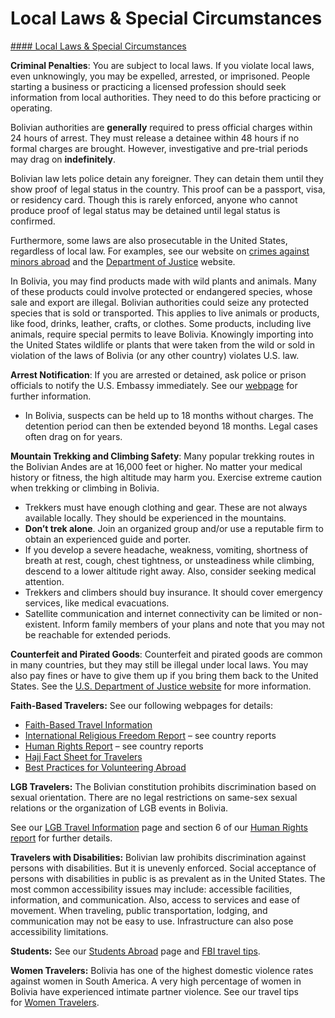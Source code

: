 # Local Laws & Special Circumstances

[#### Local Laws & Special Circumstances](javascript:void(0); "Local Laws & Special Circumstances")

**Criminal Penalties**: You are subject to local laws. If you violate local laws, even unknowingly, you may be expelled, arrested, or imprisoned. People starting a business or practicing a licensed profession should seek information from local authorities. They need to do this before practicing or operating.

Bolivian authorities are **generally** required to press official charges within 24 hours of arrest. They must release a detainee within 48 hours if no formal charges are brought. However, investigative and pre-trial periods may drag on **indefinitely**.

Bolivian law lets police detain any foreigner. They can detain them until they show proof of legal status in the country. This proof can be a passport, visa, or residency card. Though this is rarely enforced, anyone who cannot produce proof of legal status may be detained until legal status is confirmed.

Furthermore, some laws are also prosecutable in the United States, regardless of local law. For examples, see our website on [crimes against minors abroad](https://travel.state.gov/content/travel/en/international-travel/emergencies/arrest-detention/crimes-against-minors.html) and the [Department of Justice](https://www.justice.gov/) website.

In Bolivia, you may find products made with wild plants and animals. Many of these products could involve protected or endangered species, whose sale and export are illegal. Bolivian authorities could seize any protected species that is sold or transported. This applies to live animals or products, like food, drinks, leather, crafts, or clothes. Some products, including live animals, require special permits to leave Bolivia. Knowingly importing into the United States wildlife or plants that were taken from the wild or sold in violation of the laws of Bolivia (or any other country) violates U.S. law.

**Arrest Notification**: If you are arrested or detained, ask police or prison officials to notify the U.S. Embassy immediately. See our [webpage](https://travel.state.gov/content/travel/en/international-travel/emergencies/arrest-detention.html) for further information.

* In Bolivia, suspects can be held up to 18 months without charges. The detention period can then be extended beyond 18 months. Legal cases often drag on for years.

**Mountain Trekking and Climbing Safety**: Many popular trekking routes in the Bolivian Andes are at 16,000 feet or higher. No matter your medical history or fitness, the high altitude may harm you. Exercise extreme caution when trekking or climbing in Bolivia.

* Trekkers must have enough clothing and gear. These are not always available locally. They should be experienced in the mountains.
* **Don’t trek alone**. Join an organized group and/or use a reputable firm to obtain an experienced guide and porter.
* If you develop a severe headache, weakness, vomiting, shortness of breath at rest, cough, chest tightness, or unsteadiness while climbing, descend to a lower altitude right away. Also, consider seeking medical attention.
* Trekkers and climbers should buy insurance. It should cover emergency services, like medical evacuations.
* Satellite communication and internet connectivity can be limited or non-existent. Inform family members of your plans and note that you may not be reachable for extended periods.

**Counterfeit and Pirated Goods**: Counterfeit and pirated goods are common in many countries, but they may still be illegal under local laws. You may also pay fines or have to give them up if you bring them back to the United States. See the [U.S. Department of Justice website](https://www.justice.gov/criminal-ccips) for more information.

**Faith-Based Travelers:** See our following webpages for details:

* [Faith-Based Travel Information](https://travel.state.gov/content/travel/en/international-travel/before-you-go/travelers-with-special-considerations/faith-based-travel.html)
* [International Religious Freedom Report](https://www.state.gov/international-religious-freedom-reports/) – see country reports
* [Human Rights Report](https://www.state.gov/reports-bureau-of-democracy-human-rights-and-labor/country-reports-on-human-rights-practices/) – see country reports
* [Hajj Fact Sheet for Travelers](https://travel.state.gov/content/travel/en/international-travel/before-you-go/travelers-with-special-considerations/hajj-umrah.html)
* [Best Practices for Volunteering Abroad](https://travel.state.gov/content/travel/en/international-travel/before-you-go/travelers-with-special-considerations/volunteering-abroad.html)

**LGB Travelers:** The Bolivian constitution prohibits discrimination based on sexual orientation. There are no legal restrictions on same-sex sexual relations or the organization of LGB events in Bolivia.

See our [LGB Travel Information](https://travel.state.gov/content/travel/en/international-travel/before-you-go/travelers-with-special-considerations/lgbtqi.html) page and section 6 of our [Human Rights report](https://www.state.gov/reports-bureau-of-democracy-human-rights-and-labor/country-reports-on-human-rights-practices/) for further details.

**Travelers with Disabilities:** Bolivian law prohibits discrimination against persons with disabilities. But it is unevenly enforced. Social acceptance of persons with disabilities in public is as prevalent as in the United States. The most common accessibility issues may include: accessible facilities, information, and communication. Also, access to services and ease of movement. When traveling, public transportation, lodging, and communication may not be easy to use. Infrastructure can also pose accessibility limitations.

**Students:** See our [Students Abroad](https://travel.state.gov/content/travel/en/international-travel/before-you-go/travelers-with-special-considerations/students.html) page and [FBI travel tips](https://ucr.fbi.gov/investigate/counterintelligence/student-brochure).

**Women Travelers:** Bolivia has one of the highest domestic violence rates against women in South America. A very high percentage of women in Bolivia have experienced intimate partner violence. See our travel tips for [Women Travelers](https://travel.state.gov/content/travel/en/international-travel/before-you-go/travelers-with-special-considerations/women-travelers.html).